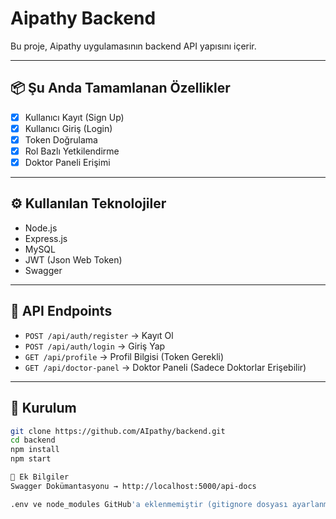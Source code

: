 # Aipathy Backend

Bu proje, Aipathy uygulamasının backend API yapısını içerir.

---

## 📦 Şu Anda Tamamlanan Özellikler

- [x] Kullanıcı Kayıt (Sign Up)
- [x] Kullanıcı Giriş (Login)
- [x] Token Doğrulama
- [x] Rol Bazlı Yetkilendirme
- [x] Doktor Paneli Erişimi

---

## ⚙️ Kullanılan Teknolojiler

- Node.js
- Express.js
- MySQL
- JWT (Json Web Token)
- Swagger

---

## 🔗 API Endpoints

- `POST /api/auth/register` → Kayıt Ol
- `POST /api/auth/login` → Giriş Yap
- `GET /api/profile` → Profil Bilgisi (Token Gerekli)
- `GET /api/doctor-panel` → Doktor Paneli (Sadece Doktorlar Erişebilir)

---

## 🚀 Kurulum

```bash
git clone https://github.com/AIpathy/backend.git
cd backend
npm install
npm start

📝 Ek Bilgiler
Swagger Dokümantasyonu → http://localhost:5000/api-docs

.env ve node_modules GitHub'a eklenmemiştir (gitignore dosyası ayarlanmıştır).

